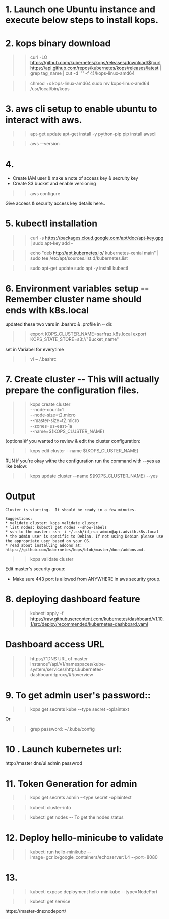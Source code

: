 
# 1. Launch one Ubuntu instance and execute below steps to install kops.


# 2. kops binary download

>> curl -LO https://github.com/kubernetes/kops/releases/download/$(curl https://api.github.com/repos/kubernetes/kops/releases/latest | grep tag_name | cut -d '"' -f 4)/kops-linux-amd64

>> chmod +x kops-linux-amd64
>> sudo mv kops-linux-amd64 /usr/local/bin/kops



# 3. aws cli setup to enable ubuntu to interact with aws.

>>  apt-get update
>>  apt-get install -y python-pip 
>>  pip install awscli

>> aws --version



# 4.
- Create IAM user & make a note of access key & secruity key
- Create S3 bucket and enable versioning

>>   aws configure

Give access & security access key details here..



# 5. kubectl installation

>>  curl -s https://packages.cloud.google.com/apt/doc/apt-key.gpg | sudo apt-key add -

>>  echo "deb http://apt.kubernetes.io/ kubernetes-xenial main" | sudo tee /etc/apt/sources.list.d/kubernetes.list

>>   sudo apt-get update
>>  sudo apt -y install kubectl



# 6. Environment variables setup -- Remember cluster name should ends with k8s.local
updated these two vars in .bashrc & .profile in ~ dir.

>> export KOPS_CLUSTER_NAME=sarfraz.k8s.local
>> export KOPS_STATE_STORE=s3://"Bucket_name"

set in Variabel for everytime

>>  vi  ~ /.bashrc


# 7. Create cluster -- This will actually prepare the configuration files.

>> kops create cluster \
  --node-count=1 \
  --node-size=t2.micro \
  --master-size=t2.micro \
  --zones=us-east-1a \
  --name=${KOPS_CLUSTER_NAME} 


(optional)if you wanted to review & edit the cluster configuration:
    
>> kops edit cluster --name ${KOPS_CLUSTER_NAME}



RUN if you're okay withe the configuration run the command with --yes as like below:

>> kops update cluster --name ${KOPS_CLUSTER_NAME} --yes



# Output 
    Cluster is starting.  It should be ready in a few minutes.

    Suggestions:
    * validate cluster: kops validate cluster
    * list nodes: kubectl get nodes --show-labels
    * ssh to the master: ssh -i ~/.ssh/id_rsa admin@api.advith.k8s.local
    * the admin user is specific to Debian. If not using Debian please use the appropriate user based on your OS.
    * read about installing addons at: https://github.com/kubernetes/kops/blob/master/docs/addons.md.




>> kops validate cluster


Edit master's security group:
- Make sure 443 port is allowed from ANYWHERE in aws security group.


# 8. deploying dashboard feature

>>  kubectl apply -f https://raw.githubusercontent.com/kubernetes/dashboard/v1.10.1/src/deploy/recommended/kubernetes-dashboard.yaml



# Dashboard access URL

>>  https://"DNS URL  of master Instance"/api/v1/namespaces/kube-system/services/https:kubernetes-dashboard:/proxy/#!/overview


# 9. To get admin user's password::

>>  kops get secrets kube --type secret -oplaintext 

Or

>>   grep password: ~/.kube/config 


# 10 . Launch kubernetes url:

http://master dns/ui 
    admin
    passwrod


# 11. Token Generation for admin

>>  kops get secrets admin --type secret -oplaintext

>>  kubectl cluster-info

>>  kubectl get nodes -- To get the nodes status


# 12. Deploy hello-minicube to validate

>> kubectl run hello-minikube --image=gcr.io/google_containers/echoserver:1.4 --port=8080


# 13.

>> kubectl expose deployment hello-minikube --type=NodePort

>>  kubectl get service

https://master-dns:nodeport/






